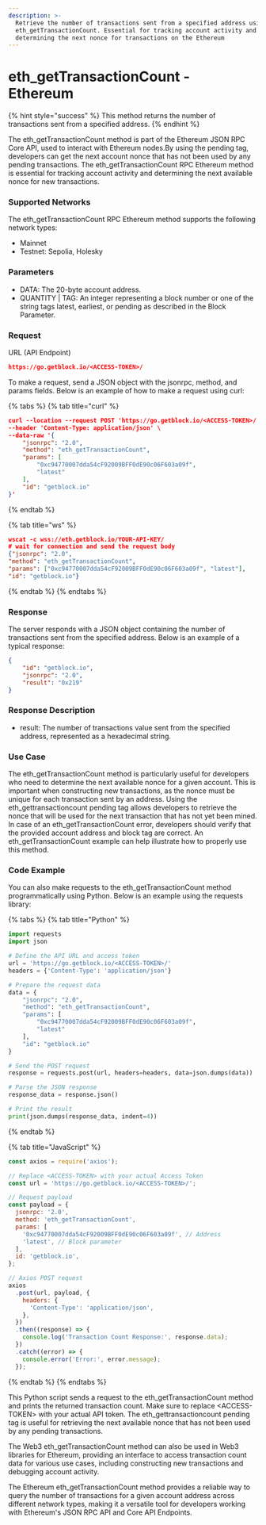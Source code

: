 ```yaml
---
description: >-
  Retrieve the number of transactions sent from a specified address using
  eth_getTransactionCount. Essential for tracking account activity and
  determining the next nonce for transactions on the Ethereum
---
```


# eth\_getTransactionCount - Ethereum

{% hint style="success" %}
This method returns the number of transactions sent from a specified address.
{% endhint %}

The eth\_getTransactionCount method is part of the Ethereum JSON RPC Core API, used to interact with Ethereum nodes.By using the pending tag, developers can get the next account nonce that has not been used by any pending transactions. The eth\_getTransactionCount RPC Ethereum method is essential for tracking account activity and determining the next available nonce for new transactions.

### Supported Networks

The eth\_getTransactionCount RPC Ethereum method supports the following network types:

* Mainnet
* Testnet: Sepolia, Holesky

### Parameters

* DATA: The 20-byte account address.
* QUANTITY | TAG: An integer representing a block number or one of the string tags latest, earliest, or pending as described in the Block Parameter.

### Request

URL (API Endpoint)

```json
https://go.getblock.io/<ACCESS-TOKEN>/
```

To make a request, send a JSON object with the jsonrpc, method, and params fields. Below is an example of how to make a request using curl:

{% tabs %}
{% tab title="curl" %}
```json
curl --location --request POST 'https://go.getblock.io/<ACCESS-TOKEN>/' \
--header 'Content-Type: application/json' \
--data-raw '{
    "jsonrpc": "2.0",
    "method": "eth_getTransactionCount",
    "params": [
        "0xc94770007dda54cF92009BFF0dE90c06F603a09f",
        "latest"
    ],
    "id": "getblock.io"
}'
```
{% endtab %}

{% tab title="ws" %}
```json
wscat -c wss://eth.getblock.io/YOUR-API-KEY/ 
# wait for connection and send the request body 
{"jsonrpc": "2.0",
"method": "eth_getTransactionCount",
"params": ["0xc94770007dda54cF92009BFF0dE90c06F603a09f", "latest"],
"id": "getblock.io"}
```
{% endtab %}
{% endtabs %}

### Response

The server responds with a JSON object containing the number of transactions sent from the specified address. Below is an example of a typical response:

```json
{
    "id": "getblock.io",
    "jsonrpc": "2.0",
    "result": "0x219"
}
```

### Response Description

* result: The number of transactions value sent from the specified address, represented as a hexadecimal string.

### Use Case

The eth\_getTransactionCount method is particularly useful for developers who need to determine the next available nonce for a given account. This is important when constructing new transactions, as the nonce must be unique for each transaction sent by an address. Using the eth\_gettransactioncount pending tag allows developers to retrieve the nonce that will be used for the next transaction that has not yet been mined. In case of an eth\_getTransactionCount error, developers should verify that the provided account address and block tag are correct. An eth\_getTransactionCount example can help illustrate how to properly use this method.

### Code Example

You can also make requests to the eth\_getTransactionCount method programmatically using Python. Below is an example using the requests library:

{% tabs %}
{% tab title="Python" %}
```python
import requests
import json

# Define the API URL and access token
url = 'https://go.getblock.io/<ACCESS-TOKEN>/'
headers = {'Content-Type': 'application/json'}

# Prepare the request data
data = {
    "jsonrpc": "2.0",
    "method": "eth_getTransactionCount",
    "params": [
        "0xc94770007dda54cF92009BFF0dE90c06F603a09f",
        "latest"
    ],
    "id": "getblock.io"
}

# Send the POST request
response = requests.post(url, headers=headers, data=json.dumps(data))

# Parse the JSON response
response_data = response.json()

# Print the result
print(json.dumps(response_data, indent=4))
```
{% endtab %}

{% tab title="JavaScript" %}
```javascript
const axios = require('axios');

// Replace <ACCESS-TOKEN> with your actual Access Token
const url = 'https://go.getblock.io/<ACCESS-TOKEN>/';

// Request payload
const payload = {
  jsonrpc: '2.0',
  method: 'eth_getTransactionCount',
  params: [
    '0xc94770007dda54cF92009BFF0dE90c06F603a09f', // Address
    'latest', // Block parameter
  ],
  id: 'getblock.io',
};

// Axios POST request
axios
  .post(url, payload, {
    headers: {
      'Content-Type': 'application/json',
    },
  })
  .then((response) => {
    console.log('Transaction Count Response:', response.data);
  })
  .catch((error) => {
    console.error('Error:', error.message);
  });
```
{% endtab %}
{% endtabs %}

This Python script sends a request to the eth\_getTransactionCount method and prints the returned transaction count. Make sure to replace \<ACCESS-TOKEN> with your actual API token. The eth\_gettransactioncount pending tag is useful for retrieving the next available nonce that has not been used by any pending transactions.

The Web3 eth\_getTransactionCount method can also be used in Web3 libraries for Ethereum, providing an interface to access transaction count data for various use cases, including constructing new transactions and debugging account activity.

The Ethereum eth\_getTransactionCount method provides a reliable way to query the number of transactions for a given account address across different network types, making it a versatile tool for developers working with Ethereum's JSON RPC API and Core API Endpoints.
